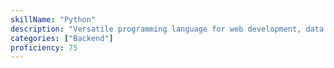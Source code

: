 ```yaml
---
skillName: "Python"
description: "Versatile programming language for web development, data science, and automation"
categories: ["Backend"]
proficiency: 75
---
```

